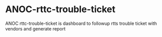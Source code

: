 # ANOC-rttc-trouble-ticket
ANOC rttc-trouble-ticket is dashboard to followup rtts trouble ticket with vendors and generate report
